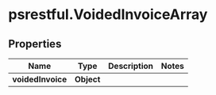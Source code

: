 # psrestful.VoidedInvoiceArray

## Properties
Name | Type | Description | Notes
------------ | ------------- | ------------- | -------------
**voidedInvoice** | **Object** |  | 
